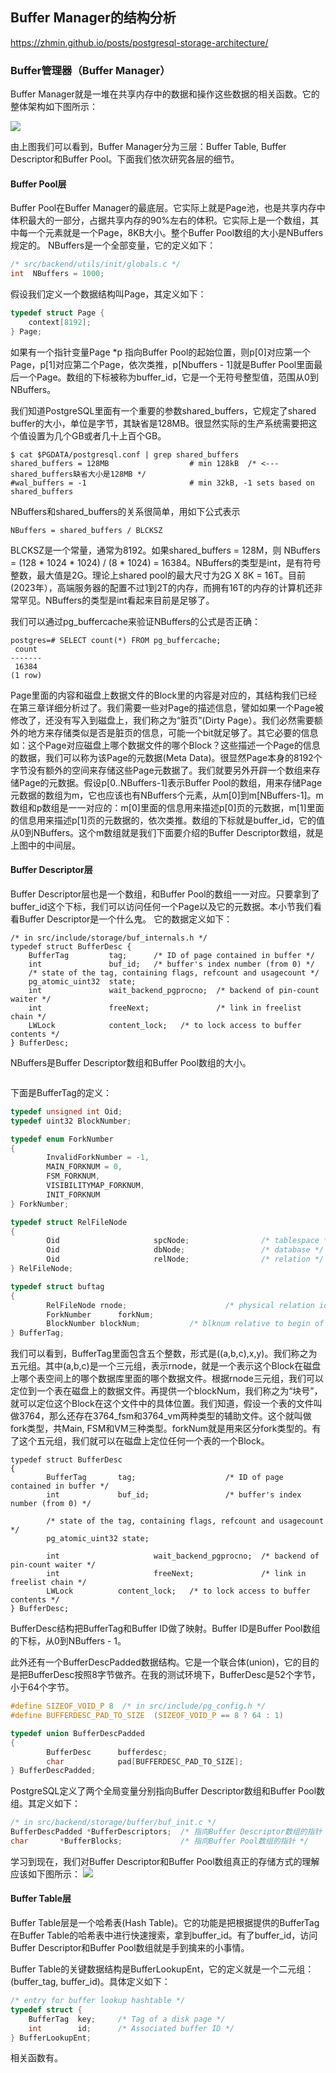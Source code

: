 
## Buffer Manager的结构分析

https://zhmin.github.io/posts/postgresql-storage-architecture/

### Buffer管理器（Buffer Manager）

Buffer Manager就是一堆在共享内存中的数据和操作这些数据的相关函数。它的整体架构如下图所示：

![](d0013.svg)

由上图我们可以看到，Buffer Manager分为三层：Buffer Table, Buffer Descriptor和Buffer Pool。下面我们依次研究各层的细节。

#### Buffer Pool层 
Buffer Pool在Buffer Manager的最底层。它实际上就是Page池，也是共享内存中体积最大的一部分，占据共享内存的90%左右的体积。它实际上是一个数组，其中每一个元素就是一个Page，8KB大小。整个Buffer Pool数组的大小是NBuffers规定的。 NBuffers是一个全部变量，它的定义如下：
```c
/* src/backend/utils/init/globals.c */
int  NBuffers = 1000;
```
假设我们定义一个数据结构叫Page，其定义如下：
```c
typedef struct Page {
    context[8192];
} Page;
```
如果有一个指针变量Page *p 指向Buffer Pool的起始位置，则p[0]对应第一个Page，p[1]对应第二个Page，依次类推，p[Nbuffers - 1]就是Buffer Pool里面最后一个Page。数组的下标被称为buffer_id，它是一个无符号整型值，范围从0到NBuffers。

我们知道PostgreSQL里面有一个重要的参数shared_buffers，它规定了shared buffer的大小，单位是字节，其缺省是128MB。很显然实际的生产系统需要把这个值设置为几个GB或者几十上百个GB。
```
$ cat $PGDATA/postgresql.conf | grep shared_buffers
shared_buffers = 128MB                  # min 128kB  /* <--- shared_buffers缺省大小是128MB */
#wal_buffers = -1                       # min 32kB, -1 sets based on shared_buffers
```
NBuffers和shared_buffers的关系很简单，用如下公式表示
```
NBuffers = shared_buffers / BLCKSZ
```
BLCKSZ是一个常量，通常为8192。如果shared_buffers = 128M，则 NBuffers = (128 * 1024 * 1024) / (8 * 1024) = 16384。NBuffers的类型是int，是有符号整数，最大值是2G。理论上shared pool的最大尺寸为2G X 8K = 16T。目前(2023年），高端服务器的配置不过1到2T的内存，而拥有16T的内存的计算机还非常罕见。NBuffers的类型是int看起来目前是足够了。

我们可以通过pg_buffercache来验证NBuffers的公式是否正确：
```
postgres=# SELECT count(*) FROM pg_buffercache;
 count
-------
 16384
(1 row)
```

Page里面的内容和磁盘上数据文件的Block里的内容是对应的，其结构我们已经在第三章详细分析过了。我们需要一些对Page的描述信息，譬如如果一个Page被修改了，还没有写入到磁盘上，我们称之为“脏页”(Dirty Page）。我们必然需要额外的地方来存储类似是否是脏页的信息，可能一个bit就足够了。其它必要的信息如：这个Page对应磁盘上哪个数据文件的哪个Block？这些描述一个Page的信息的数据，我们可以称为该Page的元数据(Meta Data)。很显然Page本身的8192个字节没有额外的空间来存储这些Page元数据了。我们就要另外开辟一个数组来存储Page的元数据。假设p[0..NBuffers-1]表示Buffer Pool的数组，用来存储Page元数据的数组为m，它也应该也有NBuffers个元素，从m[0]到m[NBuffers-1]。m数组和p数组是一一对应的：m[0]里面的信息用来描述p[0]页的元数据，m[1]里面的信息用来描述p[1]页的元数据的，依次类推。数组的下标就是buffer_id，它的值从0到NBuffers。这个m数组就是我们下面要介绍的Buffer Descriptor数组，就是上图中的中间层。

#### Buffer Descriptor层 

Buffer Descriptor层也是一个数组，和Buffer Pool的数组一一对应。只要拿到了buffer_id这个下标，我们可以访问任何一个Page以及它的元数据。本小节我们看看Buffer Descriptor是一个什么鬼。
它的数据定义如下：
```
/* in src/include/storage/buf_internals.h */
typedef struct BufferDesc {
    BufferTag         tag;      /* ID of page contained in buffer */
    int               buf_id;   /* buffer's index number (from 0) */
    /* state of the tag, containing flags, refcount and usagecount */
    pg_atomic_uint32  state;
    int               wait_backend_pgprocno;  /* backend of pin-count waiter */
    int               freeNext;               /* link in freelist chain */
    LWLock            content_lock;   /* to lock access to buffer contents */
} BufferDesc;
```


NBuffers是Buffer Descriptor数组和Buffer Pool数组的大小。
```c

```


下面是BufferTag的定义：

```c
typedef unsigned int Oid;
typedef uint32 BlockNumber;

typedef enum ForkNumber
{
        InvalidForkNumber = -1,
        MAIN_FORKNUM = 0,
        FSM_FORKNUM,
        VISIBILITYMAP_FORKNUM,
        INIT_FORKNUM
} ForkNumber;

typedef struct RelFileNode
{
        Oid                     spcNode;                /* tablespace */
        Oid                     dbNode;                 /* database */
        Oid                     relNode;                /* relation */
} RelFileNode;

typedef struct buftag
{
        RelFileNode rnode;                      /* physical relation identifier */
        ForkNumber      forkNum;
        BlockNumber blockNum;           /* blknum relative to begin of reln */
} BufferTag;

```
我们可以看到，BufferTag里面包含五个整数，形式是((a,b,c),x,y)。我们称之为五元组。其中(a,b,c)是一个三元组，表示rnode，就是一个表示这个Block在磁盘上哪个表空间上的哪个数据库里面的哪个数据文件。根据rnode三元组，我们可以定位到一个表在磁盘上的数据文件。再提供一个blockNum，我们称之为“块号”，就可以定位这个Block在这个文件中的具体位置。我们知道，假设一个表的文件叫做3764，那么还存在3764_fsm和3764_vm两种类型的辅助文件。这个就叫做fork类型，共Main, FSM和VM三种类型。forkNum就是用来区分fork类型的。有了这个五元组，我们就可以在磁盘上定位任何一个表的一个Block。

```
typedef struct BufferDesc
{
        BufferTag       tag;                    /* ID of page contained in buffer */
        int             buf_id;                 /* buffer's index number (from 0) */

        /* state of the tag, containing flags, refcount and usagecount */
        pg_atomic_uint32 state;

        int                     wait_backend_pgprocno;  /* backend of pin-count waiter */
        int                     freeNext;               /* link in freelist chain */
        LWLock          content_lock;   /* to lock access to buffer contents */
} BufferDesc;
```
BufferDesc结构把BufferTag和Buffer ID做了映射。Buffer ID是Buffer Pool数组的下标，从0到NBuffers - 1。

此外还有一个BufferDescPadded数据结构。它是一个联合体(union)，它的目的是把BufferDesc按照8字节做齐。在我的测试环境下，BufferDesc是52个字节，小于64个字节。
```c
#define SIZEOF_VOID_P 8  /* in src/include/pg_config.h */
#define BUFFERDESC_PAD_TO_SIZE  (SIZEOF_VOID_P == 8 ? 64 : 1)

typedef union BufferDescPadded
{
        BufferDesc      bufferdesc;
        char            pad[BUFFERDESC_PAD_TO_SIZE];
} BufferDescPadded;
```

PostgreSQL定义了两个全局变量分别指向Buffer Descriptor数组和Buffer Pool数组。其定义如下：
```c
/* in src/backend/storage/buffer/buf_init.c */
BufferDescPadded *BufferDescriptors;  /* 指向Buffer Descriptor数组的指针 */
char       *BufferBlocks;             /* 指向Buffer Pool数组的指针 */
```
学习到现在，我们对Buffer Descriptor和Buffer Pool数组真正的存储方式的理解应该如下图所示：
![](d0017.svg)


#### Buffer Table层 

Buffer Table层是一个哈希表(Hash Table)。它的功能是把根据提供的BufferTag在Buffer Table的哈希表中进行快速搜索，拿到buffer_id。有了buffer_id，访问Buffer Descriptor和Buffer Pool数组就是手到擒来的小事情。

Buffer Table的关键数据结构是BufferLookupEnt，它的定义就是一个二元组：(buffer_tag, buffer_id)。具体定义如下：
```c
/* entry for buffer lookup hashtable */
typedef struct {
    BufferTag  key;     /* Tag of a disk page */
    int        id;      /* Associated buffer ID */
} BufferLookupEnt;
```
相关函数有。

